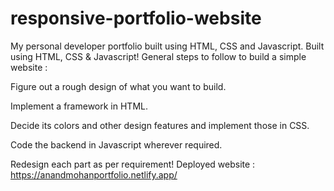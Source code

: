 # responsive-portfolio-website
My personal developer portfolio built using HTML, CSS and Javascript.
Built using HTML, CSS & Javascript!
General steps to follow to build a simple website :

Figure out a rough design of what you want to build.

Implement a framework in HTML.

Decide its colors and other design features and implement those in CSS.

Code the backend in Javascript wherever required.

Redesign each part as per requirement!
Deployed website : https://anandmohanportfolio.netlify.app/
